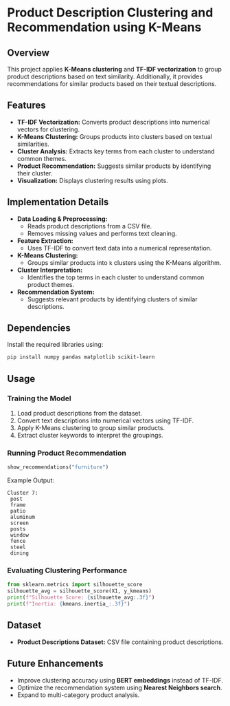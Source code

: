 # Product Description Clustering and Recommendation using K-Means

## Overview
This project applies **K-Means clustering** and **TF-IDF vectorization** to group product descriptions based on text similarity. Additionally, it provides recommendations for similar products based on their textual descriptions.

## Features
- **TF-IDF Vectorization:** Converts product descriptions into numerical vectors for clustering.
- **K-Means Clustering:** Groups products into clusters based on textual similarities.
- **Cluster Analysis:** Extracts key terms from each cluster to understand common themes.
- **Product Recommendation:** Suggests similar products by identifying their cluster.
- **Visualization:** Displays clustering results using plots.

## Implementation Details
- **Data Loading & Preprocessing:**
  - Reads product descriptions from a CSV file.
  - Removes missing values and performs text cleaning.
- **Feature Extraction:**
  - Uses TF-IDF to convert text data into a numerical representation.
- **K-Means Clustering:**
  - Groups similar products into `k` clusters using the K-Means algorithm.
- **Cluster Interpretation:**
  - Identifies the top terms in each cluster to understand common product themes.
- **Recommendation System:**
  - Suggests relevant products by identifying clusters of similar descriptions.

## Dependencies
Install the required libraries using:
```bash
pip install numpy pandas matplotlib scikit-learn
```

## Usage
### Training the Model
1. Load product descriptions from the dataset.
2. Convert text descriptions into numerical vectors using TF-IDF.
3. Apply K-Means clustering to group similar products.
4. Extract cluster keywords to interpret the groupings.

### Running Product Recommendation
```python
show_recommendations("furniture")
```
Example Output:
```
Cluster 7:
 post
 frame
 patio
 aluminum
 screen
 posts
 window
 fence
 steel
 dining
```

### Evaluating Clustering Performance
```python
from sklearn.metrics import silhouette_score
silhouette_avg = silhouette_score(X1, y_kmeans)
print(f"Silhouette Score: {silhouette_avg:.3f}")
print(f"Inertia: {kmeans.inertia_:.3f}")
```

## Dataset
- **Product Descriptions Dataset:** CSV file containing product descriptions.

## Future Enhancements
- Improve clustering accuracy using **BERT embeddings** instead of TF-IDF.
- Optimize the recommendation system using **Nearest Neighbors search**.
- Expand to multi-category product analysis.

